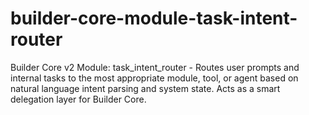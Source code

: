 # builder-core-module-task-intent-router
Builder Core v2 Module: task_intent_router - Routes user prompts and internal tasks to the most appropriate module, tool, or agent based on natural language intent parsing and system state. Acts as a smart delegation layer for Builder Core.
